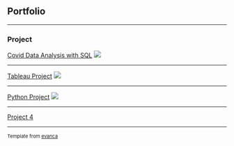 ## Portfolio

---

### Project

[Covid Data Analysis with SQL](/sample_page)
<img src="images/dummy_thumbnail.jpg?raw=true"/>

---
[Tableau Project](/pdf/sample_presentation.pdf)
<img src="images/dummy_thumbnail.jpg?raw=true"/>

---
[Python Project](http://example.com/)
<img src="images/dummy_thumbnail.jpg?raw=true"/>

---

[Project 4](sample_page.md)

---
<p style="font-size:11px">Template from <a href="https://github.com/evanca/quick-portfolio">evanca</a></p>
<!-- Remove above link if you don't want to attibute -->
